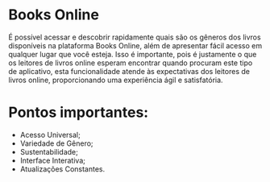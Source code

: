 # Books Online

É possível acessar e descobrir rapidamente quais são os gêneros dos livros disponíveis na plataforma Books Online, além de apresentar fácil acesso em qualquer lugar que você esteja. Isso é importante, pois é justamente o que os leitores de livros online esperam encontrar quando procuram este tipo de aplicativo, esta funcionalidade atende às expectativas dos leitores de livros online, proporcionando uma experiência ágil e satisfatória.

# Pontos importantes: 
- Acesso Universal;
- Variedade de Gênero;
- Sustentabilidade;
- Interface Interativa;
- Atualizações Constantes.
